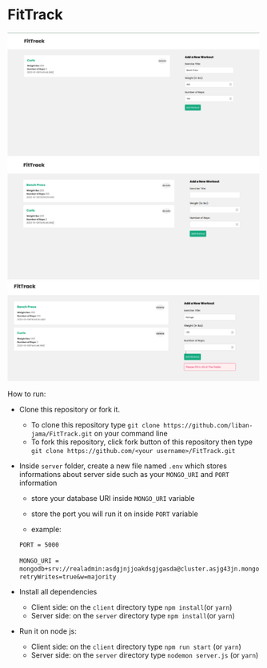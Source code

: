 # FitTrack

![pic1](https://github.com/liban-jama/FitTrack/blob/main/img/pic1.png)
![pic2](https://github.com/liban-jama/FitTrack/blob/main/img/pic2.png)
![pic3](https://github.com/liban-jama/FitTrack/blob/main/img/pic3.png)


How to run:

- Clone this repository or fork it.
  - To clone this repository type `git clone https://github.com/liban-jama/FitTrack.git` on your command line
  - To fork this repository, click fork button of this repository then type `git clone https://github.com/<your username>/FitTrack.git`
  
- Inside `server` folder, create a new file named `.env` which stores informations about server side such as your `MONGO_URI` and `PORT` information
  
  - store your database URI inside `MONGO_URI` variable
  - store the port you will run it on inside `PORT` variable

  
  - example:
  ```
  PORT = 5000

  MONGO_URI = mongodb+srv://realadmin:asdgjnjjoakdsgjgasda@cluster.asjg43jn.mongodb.net/?retryWrites=true&w=majority
  ```

- Install all dependencies

  - Client side: on the `client` directory type `npm install`(or `yarn`)
  - Server side: on the `server` directory type `npm install`(or `yarn`)

- Run it on node js:
  - Client side: on the `client` directory type `npm run start` (or `yarn`)
  - Server side: on the `server` directory type `nodemon server.js` (or `yarn`)
